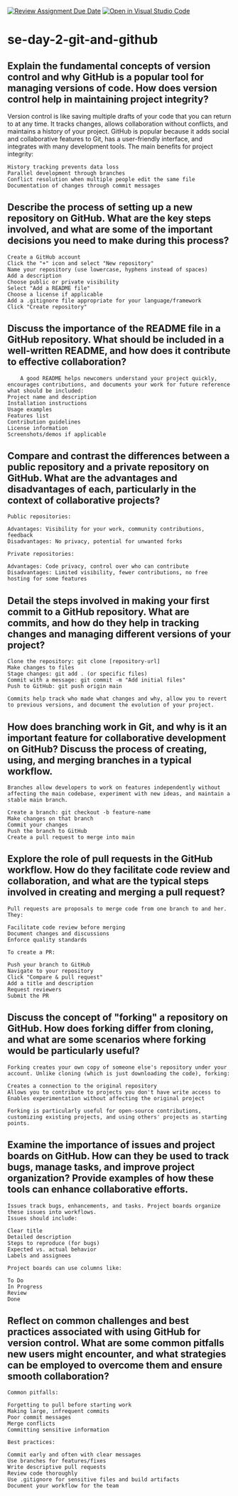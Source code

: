 [![Review Assignment Due Date](https://classroom.github.com/assets/deadline-readme-button-22041afd0340ce965d47ae6ef1cefeee28c7c493a6346c4f15d667ab976d596c.svg)](https://classroom.github.com/a/8wgCKhpZ)
[![Open in Visual Studio Code](https://classroom.github.com/assets/open-in-vscode-2e0aaae1b6195c2367325f4f02e2d04e9abb55f0b24a779b69b11b9e10269abc.svg)](https://classroom.github.com/online_ide?assignment_repo_id=18628859&assignment_repo_type=AssignmentRepo)
# se-day-2-git-and-github
## Explain the fundamental concepts of version control and why GitHub is a popular tool for managing versions of code. How does version control help in maintaining project integrity?

Version control is like saving multiple drafts of your code that you can return to at any time. It tracks changes, allows collaboration without conflicts, and maintains a history of your project. GitHub is popular because it adds social and collaborative features to Git, has a user-friendly interface, and integrates with many development tools.
The main benefits for project integrity:

    History tracking prevents data loss
    Parallel development through branches
    Conflict resolution when multiple people edit the same file
    Documentation of changes through commit messages

## Describe the process of setting up a new repository on GitHub. What are the key steps involved, and what are some of the important decisions you need to make during this process?
 
    Create a GitHub account
    Click the "+" icon and select "New repository"
    Name your repository (use lowercase, hyphens instead of spaces)
    Add a description
    Choose public or private visibility
    Select "Add a README file"
    Choose a license if applicable
    Add a .gitignore file appropriate for your language/framework
    Click "Create repository"

## Discuss the importance of the README file in a GitHub repository. What should be included in a well-written README, and how does it contribute to effective collaboration?

        A good README helps newcomers understand your project quickly, encourages contributions, and documents your work for future reference
    what should be included:
    Project name and description
    Installation instructions
    Usage examples
    Features list
    Contribution guidelines
    License information
    Screenshots/demos if applicable 



## Compare and contrast the differences between a public repository and a private repository on GitHub. What are the advantages and disadvantages of each, particularly in the context of collaborative projects?

    Public repositories:

    Advantages: Visibility for your work, community contributions, feedback
    Disadvantages: No privacy, potential for unwanted forks

    Private repositories:

    Advantages: Code privacy, control over who can contribute
    Disadvantages: Limited visibility, fewer contributions, no free hosting for some features

## Detail the steps involved in making your first commit to a GitHub repository. What are commits, and how do they help in tracking changes and managing different versions of your project?

    Clone the repository: git clone [repository-url]
    Make changes to files
    Stage changes: git add . (or specific files)
    Commit with a message: git commit -m "Add initial files"
    Push to GitHub: git push origin main

    Commits help track who made what changes and why, allow you to revert to previous versions, and document the evolution of your project.

## How does branching work in Git, and why is it an important feature for collaborative development on GitHub? Discuss the process of creating, using, and merging branches in a typical workflow.

    Branches allow developers to work on features independently without affecting the main codebase, experiment with new ideas, and maintain a stable main branch.

    Create a branch: git checkout -b feature-name
    Make changes on that branch
    Commit your changes
    Push the branch to GitHub
    Create a pull request to merge into main


## Explore the role of pull requests in the GitHub workflow. How do they facilitate code review and collaboration, and what are the typical steps involved in creating and merging a pull request?

    Pull requests are proposals to merge code from one branch to and her. They:

    Facilitate code review before merging
    Document changes and discussions
    Enforce quality standards

    To create a PR:

    Push your branch to GitHub
    Navigate to your repository
    Click "Compare & pull request"
    Add a title and description
    Request reviewers
    Submit the PR

## Discuss the concept of "forking" a repository on GitHub. How does forking differ from cloning, and what are some scenarios where forking would be particularly useful?

    Forking creates your own copy of someone else's repository under your account. Unlike cloning (which is just downloading the code), forking:

    Creates a connection to the original repository
    Allows you to contribute to projects you don't have write access to
    Enables experimentation without affecting the original project

    Forking is particularly useful for open-source contributions, customizing existing projects, and using others' projects as starting points.

## Examine the importance of issues and project boards on GitHub. How can they be used to track bugs, manage tasks, and improve project organization? Provide examples of how these tools can enhance collaborative efforts.

    Issues track bugs, enhancements, and tasks. Project boards organize these issues into workflows.
    Issues should include:

    Clear title
    Detailed description
    Steps to reproduce (for bugs)
    Expected vs. actual behavior
    Labels and assignees

    Project boards can use columns like:

    To Do
    In Progress
    Review
    Done

## Reflect on common challenges and best practices associated with using GitHub for version control. What are some common pitfalls new users might encounter, and what strategies can be employed to overcome them and ensure smooth collaboration?

    Common pitfalls:

    Forgetting to pull before starting work
    Making large, infrequent commits
    Poor commit messages
    Merge conflicts
    Committing sensitive information

    Best practices:

    Commit early and often with clear messages
    Use branches for features/fixes
    Write descriptive pull requests
    Review code thoroughly
    Use .gitignore for sensitive files and build artifacts
    Document your workflow for the team